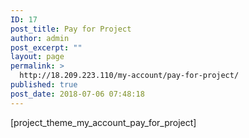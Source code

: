 ```yaml
---
ID: 17
post_title: Pay for Project
author: admin
post_excerpt: ""
layout: page
permalink: >
  http://18.209.223.110/my-account/pay-for-project/
published: true
post_date: 2018-07-06 07:48:18
---
```

[project_theme_my_account_pay_for_project]